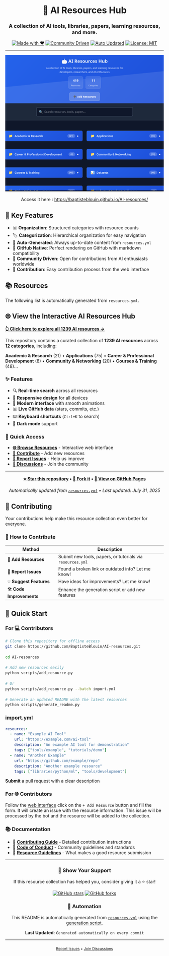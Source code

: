 <div align="center">

# 🤖 AI Resources Hub

### A collection of AI tools, libraries, papers, learning resources, and more.

[![Made with ❤️](https://img.shields.io/badge/Made%20with-❤️-red.svg)](https://github.com/BaptisteBlouin/AI-resources)
[![Community Driven](https://img.shields.io/badge/Community-Driven-blue.svg)](CONTRIBUTING.md)
[![Auto Updated](https://img.shields.io/badge/Auto-Updated-green.svg)](scripts/generate_readme.py)
[![License: MIT](https://img.shields.io/badge/License-MIT-yellow.svg)](LICENSE)

---

![](docs/webpage.png)

Access it here : https://baptisteblouin.github.io/AI-resources/


</div>


## 🚀 Key Features

- 📊 **Organization**: Structured categories with resource counts
- 🏷️ **Categorization**: Hierarchical organization for easy navigation  
- 🤖 **Auto-Generated**: Always up-to-date content from `resources.yml`
- 📱 **GitHub Native**: Perfect rendering on GitHub with markdown compatibility
- 🤝 **Community Driven**: Open for contributions from AI enthusiasts worldwide
- 🤝 **Contribution**: Easy contribution process from the web interface


## 📚 Resources

The following list is automatically generated from `resources.yml`.

<!-- START AUTO -->
<!-- Generated on 2025-07-31 19:27:48 UTC by generate_readme.py -->

## 🌐 View the Interactive AI Resources Hub

**[👆 Click here to explore all 1239 AI resources →](https://baptisteblouin.github.io/AI-resources/)**

This repository contains a curated collection of **1239 AI resources** across **12 categories**, including:

**Academic & Research** (21) • **Applications** (75) • **Career & Professional Development** (8) • **Community & Networking** (20) • **Courses & Training** (48)...

### ✨ Features

- 🔍 **Real-time search** across all resources
- 📱 **Responsive design** for all devices  
- 🎨 **Modern interface** with smooth animations
- 📊 **Live GitHub data** (stars, commits, etc.)
- ⌨️ **Keyboard shortcuts** (`Ctrl+K` to search)
- 🌙 **Dark mode** support

### 🚀 Quick Access

- **[🌐 Browse Resources](https://baptisteblouin.github.io/AI-resources/)** - Interactive web interface
- **[📝 Contribute](CONTRIBUTING.md)** - Add new resources
- **[🐛 Report Issues](https://github.com/BaptisteBlouin/AI-resources/issues)** - Help us improve
- **[💬 Discussions](https://github.com/BaptisteBlouin/AI-resources/discussions)** - Join the community

---

<div align="center">

**[⭐ Star this repository](https://github.com/BaptisteBlouin/AI-resources/stargazers) • [🍴 Fork it](https://github.com/BaptisteBlouin/AI-resources/fork) • [📖 View on GitHub Pages](https://baptisteblouin.github.io/AI-resources/)**

*Automatically updated from [`resources.yml`](resources.yml) • Last updated: July 31, 2025*

</div>
<!-- END AUTO -->

## 🤝 Contributing

Your contributions help make this resource collection even better for everyone.

### 🎯 How to Contribute

| Method | Description |
|--------|-------------|
| 🔗 **Add Resources** | Submit new tools, papers, or tutorials via `resources.yml` |
| 🐛 **Report Issues** | Found a broken link or outdated info? Let me know! |
| 💡 **Suggest Features** | Have ideas for improvements? Let me know! |
| 🛠️ **Code Improvements** | Enhance the generation script or add new features |

## 🚀 Quick Start

### For 💻 Contributors

```bash
# Clone this repository for offline access
git clone https://github.com/BaptisteBlouin/AI-resources.git

cd AI-resources

# Add new resources easily
python scripts/add_resource.py

# Or 
python scripts/add_resource.py --batch import.yml

# Generate an updated README with the latest resources
python scripts/generate_readme.py

```

###  import.yml  


```yaml
resources:
  - name: "Example AI Tool"
    url: "https://example.com/ai-tool"
    description: "An example AI tool for demonstration"
    tags: ["tools/example", "tutorials/demo"]
  - name: "Another Example"
    url: "https://github.com/example/repo"
    description: "Another example resource"
    tags: ["libraries/python/ml", "tools/development"]

```


**Submit** a pull request with a clear description

### For 🌐 Contributors

Follow the [web interface](https://baptisteblouin.github.io/AI-resources/) click on the `+ Add Resource` button and fill the form. It will create an issue with the resource information. This issue will be processed by the bot and the resource will be added to the collection.

### 📚 Documentation

- 📖 [**Contributing Guide**](CONTRIBUTING.md) - Detailed contribution instructions
- 🤝 [**Code of Conduct**](CODE_OF_CONDUCT.md) - Community guidelines and standards
- 🎯 [**Resource Guidelines**](AGENTS.md) - What makes a good resource submission

---

<div align="center">

### 🌟 Show Your Support

If this resource collection has helped you, consider giving it a ⭐ star!

[![GitHub stars](https://img.shields.io/github/stars/BaptisteBlouin/AI-Resources?style=social)](https://github.com/BaptisteBlouin/AI-Resources/stargazers)
[![GitHub forks](https://img.shields.io/github/forks/BaptisteBlouin/AI-Resources?style=social)](https://github.com/BaptisteBlouin/AI-Resources/network/members)

### 🔄 Automation

This README is automatically generated from [`resources.yml`](resources.yml) using the [generation script](scripts/generate_readme.py).

**Last Updated**: `Generated automatically on every commit`

---

<sub> [Report Issues](https://github.com/BaptisteBlouin/AI-Resources/issues) • [Join Discussions](https://github.com/BaptisteBlouin/AI-Resources/discussions)</sub>

</div>